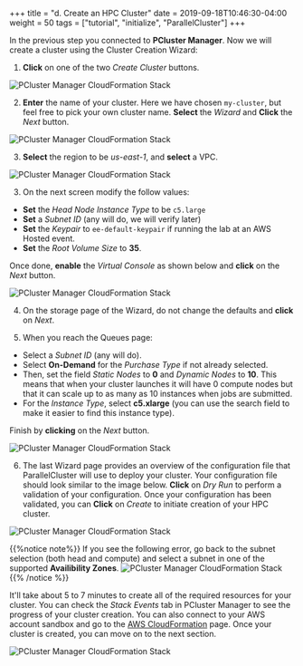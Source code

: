 +++
title = "d. Create an HPC Cluster"
date = 2019-09-18T10:46:30-04:00
weight = 50
tags = ["tutorial", "initialize", "ParallelCluster"]
+++

In the previous step you connected to **PCluster Manager**. Now we will create a cluster using the Cluster Creation Wizard:

1. **Click** on one of the two *Create Cluster* buttons.

![PCluster Manager CloudFormation Stack](/images/hpc-aws-parallelcluster-workshop/pcm-create1.png)

2. **Enter** the name of your cluster. Here we have chosen `my-cluster`, but feel free to pick your own cluster name. **Select** the *Wizard* and **Click** the *Next* button.

![PCluster Manager CloudFormation Stack](/images/hpc-aws-parallelcluster-workshop/pcm-create2.png)

3. **Select** the region to be *us-east-1*, and **select** a VPC.

![PCluster Manager CloudFormation Stack](/images/hpc-aws-parallelcluster-workshop/pcm-create3.png)

3. On the next screen modify the follow values:

* **Set** the *Head Node Instance Type* to be `c5.large`
* **Set** a *Subnet ID* (any will do, we will verify later)
* **Set** the *Keypair* to `ee-default-keypair` if running the lab at an AWS Hosted event.
* **Set** the *Root Volume Size* to **35**.

Once done, **enable** the *Virtual Console* as shown below and **click** on the *Next* button.

![PCluster Manager CloudFormation Stack](/images/hpc-aws-parallelcluster-workshop/pcm-create4.png)

4. On the storage page of the Wizard, do not change the defaults and **click** on *Next*.

5. When you reach the Queues page:

* Select a *Subnet ID* (any will do).
* Select **On-Demand** for the *Purchase Type* if not already selected.
* Then, set the field *Static Nodes* to **0** and *Dynamic Nodes* to **10**. This means that when your cluster launches it will have 0 compute nodes but that it can scale up to as many as 10 instances when jobs are submitted.
* For the *Instance Type*, select **c5.xlarge** (you can use the search field to make it easier to find this instance type).

Finish by **clicking** on the *Next* button.

![PCluster Manager CloudFormation Stack](/images/hpc-aws-parallelcluster-workshop/pcm-create6.png)

6. The last Wizard page provides an overview of the configuration file that ParallelCluster will use to deploy your cluster. Your configuration file should look similar to the image below. **Click** on *Dry Run* to perform a validation of your configuration. Once your configuration has been validated, you can **Click** on *Create* to initiate creation of your HPC cluster.

![PCluster Manager CloudFormation Stack](/images/hpc-aws-parallelcluster-workshop/pcm-create7.png)

{{%notice note%}}
If you see the following error, go back to the subnet selection (both head and compute) and select a subnet in one of the supported **Availibility Zones**.
![PCluster Manager CloudFormation Stack](/images/hpc-aws-parallelcluster-workshop/subnet-az-issue.png)
{{% /notice %}}

It'll take about 5 to 7 minutes to create all of the required resources for your cluster. You can check the *Stack Events* tab in PCluster Manager to see the progress of your cluster creation. You can also connect to your AWS account sandbox and go to the [AWS CloudFormation](https://console.aws.amazon.com/cloudformation/home) page. Once your cluster is created, you can move on to the next section.

![PCluster Manager CloudFormation Stack](/images/hpc-aws-parallelcluster-workshop/pcm-create8.png)
